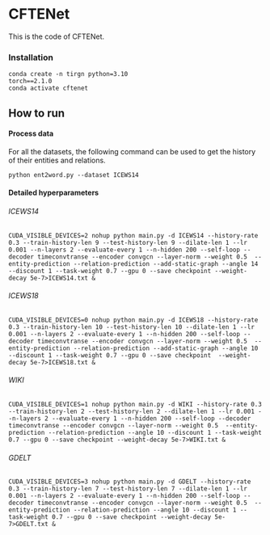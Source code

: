 # CFTENet

This is the code of CFTENet.


### Installation
```
conda create -n tirgn python=3.10
torch==2.1.0
conda activate cftenet
```



## How to run

#### Process data

For all the datasets, the following command can be used to get the history of their entities and relations.
```
python ent2word.py --dataset ICEWS14
```

#### Detailed hyperparameters

###### ICEWS14

~~~
CUDA_VISIBLE_DEVICES=2 nohup python main.py -d ICEWS14 --history-rate 0.3 --train-history-len 9 --test-history-len 9 --dilate-len 1 --lr 0.001 --n-layers 2 --evaluate-every 1 --n-hidden 200 --self-loop --decoder timeconvtranse --encoder convgcn --layer-norm --weight 0.5  --entity-prediction --relation-prediction --add-static-graph --angle 14 --discount 1 --task-weight 0.7 --gpu 0 --save checkpoint --weight-decay 5e-7>ICEWS14.txt & 
~~~

###### ICEWS18

~~~
CUDA_VISIBLE_DEVICES=0 nohup python main.py -d ICEWS18 --history-rate 0.3 --train-history-len 10 --test-history-len 10 --dilate-len 1 --lr 0.001 --n-layers 2 --evaluate-every 1 --n-hidden 200 --self-loop --decoder timeconvtranse --encoder convgcn --layer-norm --weight 0.5  --entity-prediction --relation-prediction --add-static-graph --angle 10 --discount 1 --task-weight 0.7 --gpu 0 --save checkpoint  --weight-decay 5e-7>ICEWS18.txt &
~~~

###### WIKI

~~~
CUDA_VISIBLE_DEVICES=1 nohup python main.py -d WIKI --history-rate 0.3 --train-history-len 2 --test-history-len 2 --dilate-len 1 --lr 0.001 --n-layers 2 --evaluate-every 1 --n-hidden 200 --self-loop --decoder timeconvtranse --encoder convgcn --layer-norm --weight 0.5  --entity-prediction --relation-prediction --angle 10 --discount 1 --task-weight 0.7 --gpu 0 --save checkpoint --weight-decay 5e-7>WIKI.txt &
~~~

###### GDELT

~~~
CUDA_VISIBLE_DEVICES=3 nohup python main.py -d GDELT --history-rate 0.3 --train-history-len 7 --test-history-len 7 --dilate-len 1 --lr 0.001 --n-layers 2 --evaluate-every 1 --n-hidden 200 --self-loop --decoder timeconvtranse --encoder convgcn --layer-norm --weight 0.5  --entity-prediction --relation-prediction --angle 10 --discount 1 --task-weight 0.7 --gpu 0 --save checkpoint --weight-decay 5e-7>GDELT.txt &
~~~




